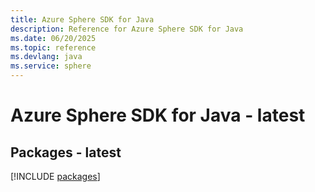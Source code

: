 ```yaml
---
title: Azure Sphere SDK for Java
description: Reference for Azure Sphere SDK for Java
ms.date: 06/20/2025
ms.topic: reference
ms.devlang: java
ms.service: sphere
---
```

# Azure Sphere SDK for Java - latest
## Packages - latest
[!INCLUDE [packages](sphere-index.md)]